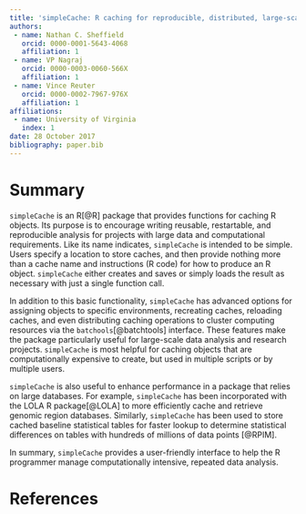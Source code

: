 ```yaml
---
title: 'simpleCache: R caching for reproducible, distributed, large-scale projects'
authors:
 - name: Nathan C. Sheffield
   orcid: 0000-0001-5643-4068
   affiliation: 1
 - name: VP Nagraj
   orcid: 0000-0003-0060-566X
   affiliation: 1
 - name: Vince Reuter
   orcid: 0000-0002-7967-976X
   affiliation: 1
affiliations:
 - name: University of Virginia
   index: 1
date: 28 October 2017
bibliography: paper.bib
---
```


# Summary

`simpleCache` is an R[@R] package that provides functions for caching R objects. Its purpose is to encourage writing reusable, restartable, and reproducible analysis for projects with large data and computational requirements. Like its name indicates, `simpleCache` is intended to be simple. Users specify a location to store caches, and then provide nothing more than a cache name and instructions (R code) for how to produce an R object. `simpleCache` either creates and saves or simply loads the result as necessary with just a single function call.

In addition to this basic functionality, `simpleCache` has advanced options for assigning objects to specific environments, recreating caches, reloading caches, and even distributing caching operations to cluster computing resources via the `batchools`[@batchtools] interface. These features make the package particularly useful for large-scale data analysis and research projects. `simpleCache` is most helpful for caching objects that are computationally expensive to create, but used in multiple scripts or by multiple users.

`simpleCache` is also useful to enhance performance in a package that relies on large databases. For example, `simpleCache` has been incorporated with the LOLA R package[@LOLA] to more efficiently cache and retrieve genomic region databases. Similarly, `simpleCache` has been used to store cached baseline statistical tables for faster lookup to determine statistical differences on tables with hundreds of millions of data points [@RPIM].

In summary, `simpleCache` provides a user-friendly interface to help the R programmer manage computationally intensive, repeated data analysis.

# References
